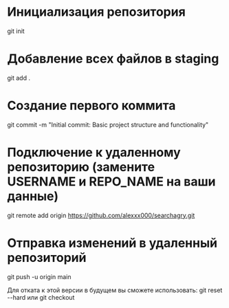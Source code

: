 # Инициализация репозитория
git init

# Добавление всех файлов в staging
git add .

# Создание первого коммита
git commit -m "Initial commit: Basic project structure and functionality"

# Подключение к удаленному репозиторию (замените USERNAME и REPO_NAME на ваши данные)
git remote add origin https://github.com/alexxx000/searchagry.git

# Отправка изменений в удаленный репозиторий
git push -u origin main

Для отката к этой версии в будущем вы сможете использовать:
git reset --hard <commit-hash>
или 
git checkout <commit-hash>